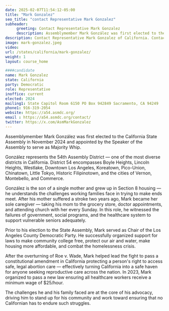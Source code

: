 ```yaml
---
date: 2025-02-07T11:54:12-05:00
title: "Mark Gonzalez"
seo_title: "contact Representative Mark Gonzalez"
subheader:
     greeting: Contact Representative Mark Gonzalez
     description: Assemblymember Mark González was first elected to the California State Assembly in November 2024 and appointed by the Speaker of the Assembly to serve as Majority Whip. González represents the 54th Assembly District — one of the most diverse districts in California.
description: Contact Representative Mark Gonzalez of California. Contact information for Mark Gonzalez includes email address, phone number, and mailing address.
image: mark-gonzalez.jpeg
video:
url: /states/california/mark-gonzalez/
weight: 1
layout: course_home

####candidate
name: Mark Gonzalez
state: California
party: Democratic
role: Representative
inoffice: current
elected: 2024
mailing1: State Capitol Room 6150 PO Box 942849 Sacramento, CA 94249
phone1: 916-319-2054
website: https://a54.asmdc.org/
email : https://a54.asmdc.org/contact/
twitter: https://x.com/AsmMarkGonzalez
---
```

Assemblymember Mark González was first elected to the California State Assembly in November 2024 and appointed by the Speaker of the Assembly to serve as Majority Whip.

González represents the 54th Assembly District — one of the most diverse districts in California. District 54 encompasses Boyle Heights, Lincoln Heights, Westlake, Downtown Los Angeles, Koreatown, Pico-Union, Chinatown, Little Tokyo, Historic Filipinotown, and the cities of Vernon, Montebello, and Commerce.

González is the son of a single mother and grew up in Section 8 housing — he understands the challenges working families face in trying to make ends meet. After his mother suffered a stroke two years ago, Mark became her sole caregiver — taking his mom to the grocery store, doctor appointments, and attending church with her every Sunday. In this role, he witnessed the failures of government, social programs, and the healthcare system to support vulnerable seniors adequately.

Prior to his election to the State Assembly, Mark served as Chair of the Los Angeles County Democratic Party. He successfully organized support for laws to make community college free, protect our air and water, make housing more affordable, and combat the homelessness crisis.

After the overturning of Roe v. Wade, Mark helped lead the fight to pass a constitutional amendment in California protecting a person's right to access safe, legal abortion care — effectively turning California into a safe haven for anyone seeking reproductive care across the nation. In 2023, Mark organized to pass a new law ensuring all healthcare workers receive a minimum wage of $25/hour.

The challenges he and his family faced are at the core of his advocacy, driving him to stand up for his community and work toward ensuring that no Californian has to endure such struggles.
